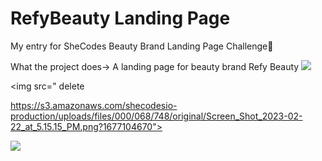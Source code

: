 # RefyBeauty Landing Page

My entry for SheCodes Beauty Brand Landing Page Challenge💄

What the project does-> A landing page for beauty brand Refy Beauty
<img src="https://s3.amazonaws.com/shecodesio-production/uploads/files/000/068/749/original/Screen_Shot_2023-02-22_at_5.14.43_PM.png?1677104675">

<img src="
delete

https://s3.amazonaws.com/shecodesio-production/uploads/files/000/068/748/original/Screen_Shot_2023-02-22_at_5.15.15_PM.png?1677104670">

<img src="https://s3.amazonaws.com/shecodesio-production/uploads/files/000/068/747/original/Screen_Shot_2023-02-22_at_5.14.51_PM.png?1677104664">
